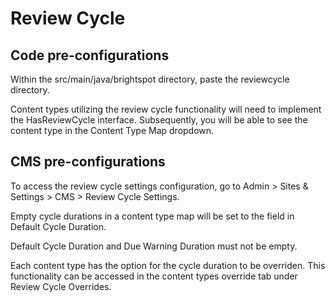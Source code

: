 # Review Cycle

## Code pre-configurations
Within the src/main/java/brightspot directory, paste the reviewcycle directory.

Content types utilizing the review cycle functionality will need to implement the HasReviewCycle interface. Subsequently, you will be able to see the content type in the Content Type Map dropdown. 

## CMS pre-configurations
To access the review cycle settings configuration, go to Admin > Sites & Settings > CMS > Review Cycle Settings.

Empty cycle durations in a content type map will be set to the field in Default Cycle Duration.

Default Cycle Duration and Due Warning Duration must not be empty.

Each content type has the option for the cycle duration to be overriden. This functionality can be accessed in the content types override tab under Review Cycle Overrides.
